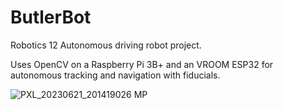 # ButlerBot
Robotics 12 Autonomous driving robot project. 

Uses OpenCV on a Raspberry Pi 3B+ and an VROOM ESP32 for autonomous tracking and navigation with fiducials.

![PXL_20230621_201419026 MP](https://github.com/Andrewyx/ButlerBot/assets/72371419/02c443fa-4681-4aa8-a8e2-243964f0eb9c)
